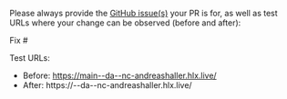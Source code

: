 Please always provide the [GitHub issue(s)](../issues) your PR is for, as well as test URLs where your change can be observed (before and after):

Fix #<gh-issue-id>

Test URLs:
- Before: https://main--da--nc-andreashaller.hlx.live/
- After: https://<branch>--da--nc-andreashaller.hlx.live/
